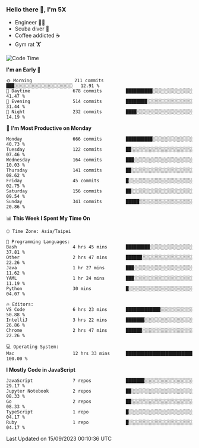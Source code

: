 ### Hello there 👋, I'm 5X

* Engineer 👨‍💻
* Scuba diver 🤿
* Coffee addicted ☕️
* Gym rat 🏋️

<!--START_SECTION:waka-->
![Code Time](http://img.shields.io/badge/Code%20Time-525%20hrs%2021%20mins-blue)

**I'm an Early 🐤** 

```text
🌞 Morning                211 commits         ███░░░░░░░░░░░░░░░░░░░░░░   12.91 % 
🌆 Daytime                678 commits         ██████████░░░░░░░░░░░░░░░   41.47 % 
🌃 Evening                514 commits         ████████░░░░░░░░░░░░░░░░░   31.44 % 
🌙 Night                  232 commits         ████░░░░░░░░░░░░░░░░░░░░░   14.19 % 
```
📅 **I'm Most Productive on Monday** 

```text
Monday                   666 commits         ██████████░░░░░░░░░░░░░░░   40.73 % 
Tuesday                  122 commits         ██░░░░░░░░░░░░░░░░░░░░░░░   07.46 % 
Wednesday                164 commits         ███░░░░░░░░░░░░░░░░░░░░░░   10.03 % 
Thursday                 141 commits         ██░░░░░░░░░░░░░░░░░░░░░░░   08.62 % 
Friday                   45 commits          █░░░░░░░░░░░░░░░░░░░░░░░░   02.75 % 
Saturday                 156 commits         ██░░░░░░░░░░░░░░░░░░░░░░░   09.54 % 
Sunday                   341 commits         █████░░░░░░░░░░░░░░░░░░░░   20.86 % 
```


📊 **This Week I Spent My Time On** 

```text
🕑︎ Time Zone: Asia/Taipei

💬 Programming Languages: 
Bash                     4 hrs 45 mins       █████████░░░░░░░░░░░░░░░░   37.81 % 
Other                    2 hrs 47 mins       ██████░░░░░░░░░░░░░░░░░░░   22.26 % 
Java                     1 hr 27 mins        ███░░░░░░░░░░░░░░░░░░░░░░   11.62 % 
YAML                     1 hr 24 mins        ███░░░░░░░░░░░░░░░░░░░░░░   11.19 % 
Python                   30 mins             █░░░░░░░░░░░░░░░░░░░░░░░░   04.07 % 

🔥 Editors: 
VS Code                  6 hrs 23 mins       █████████████░░░░░░░░░░░░   50.88 % 
IntelliJ                 3 hrs 22 mins       ███████░░░░░░░░░░░░░░░░░░   26.86 % 
Chrome                   2 hrs 47 mins       ██████░░░░░░░░░░░░░░░░░░░   22.26 % 

💻 Operating System: 
Mac                      12 hrs 33 mins      █████████████████████████   100.00 % 
```

**I Mostly Code in JavaScript** 

```text
JavaScript               7 repos             ███████░░░░░░░░░░░░░░░░░░   29.17 % 
Jupyter Notebook         2 repos             ██░░░░░░░░░░░░░░░░░░░░░░░   08.33 % 
Go                       2 repos             ██░░░░░░░░░░░░░░░░░░░░░░░   08.33 % 
TypeScript               1 repo              █░░░░░░░░░░░░░░░░░░░░░░░░   04.17 % 
Ruby                     1 repo              █░░░░░░░░░░░░░░░░░░░░░░░░   04.17 % 
```




 Last Updated on 15/09/2023 00:10:36 UTC
<!--END_SECTION:waka-->
